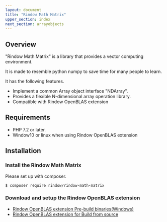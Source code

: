 ```yaml
---
layout: document
title: "Rindow Math Matrix"
upper_section: index
next_section: arrayobjects
---
```


Overview
--------
"Rindow Math Matrix" is a library that provides a vector computing environment.

It is made to resemble python numpy to save time for many people to learn.

It has the following features.

- Implement a common Array object interface "NDArray".
- Provides a flexible N-dimensional array operation library.
- Compatible with Rindow OpenBLAS extension


Requirements
------------
- PHP 7.2 or later.
- Window10 or linux when using Rindow OpenBLAS extension

Installation
------------

### Install the Rindow Math Matrix

Please set up with composer.

```shell
$ composer require rindow/rindow-math-matrix
```

### Download and setup the Rindow OpenBLAS extension

- [Rindow OpenBLAS extension Pre-build binaries(Windows)](https://github.com/rindow/rindow-openblas-binaries)
- [Rindow OpenBLAS extension for Build from source](https://github.com/rindow/rindow-openblas)
